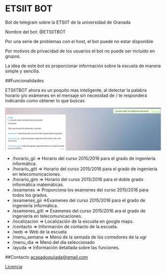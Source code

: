 # ETSIIT BOT
Bot de telegram sobre la ETSIIT de la universidad de Granada

Nombre del bot: @ETSIITBOT

Por una serie de problemas con el host, el bot puede no estar disponible

Por motivos de privacidad de los usuarios el bot no puede ser incluido en grupos.

La idea de este bot es proporcionar información sobre la escuela de manera simple y sencilla.

##Funcionalidades

ETSIITBOT ahora es un poquito mas inteligente, al detectar la palabra horario y/o exámenes en el mensaje
sin necesidad de / te responderá indicando como obtener lo que buscas

![Captura1](Imagenes/pasiva.png)

* /horario_gii => Horario del curso 2015/2016 para el grado de ingeniería informática.
* /horario_gitt => Horario del curso 2015/2016 para el grado de ingeniería en telecomunicaciones.
* /horario_gim => Horario del curso 2015/2016 para el doble grado informática matemáticas.
* /examenes => Proporciona los examenes del curso 2015/2016 para todos los grados.
* /examenes_gii =>Examenes del curso 2015/2016 para  el grado de ingeniería informática.
* /examenes_gitt => Examenes del curso 2015/2016 ara el grado de ingeniería en telecomunicaciones.
* /localizacion => Localización de la escuela en google maps.
* /contacto => Información de contacto de la escuela.
* /web => Web de la escuela
* /menu_semana => Menú de la semada de los comedores de la ugr
* /menu_dia => Menú del día seleccionado
* /ayuda => Información detallada sobre las funciones.

##Contacto
acasadoquijada@gmail.com

[Licencia](https://github.com/acasadoquijada/ETSIIT_BOT/blob/master/LICENSE)

